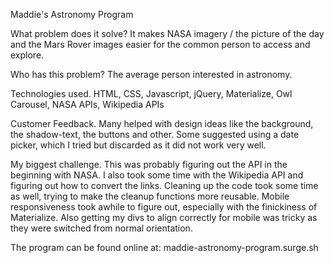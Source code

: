 Maddie's Astronomy Program

What problem does it solve?
It makes NASA imagery / the picture of the day and the Mars Rover images easier for the common person to access and explore.

Who has this problem?
The average person interested in astronomy.

Technologies used.
HTML, CSS, Javascript, jQuery, Materialize, Owl Carousel, NASA APIs, Wikipedia APIs

Customer Feedback.
Many helped with design ideas like the background, the shadow-text, the buttons and other. Some suggested using a date picker, which I tried but discarded as it did not work very well.

My biggest challenge.
This was probably figuring out the API in the beginning with NASA. I also took some time with the Wikipedia API and figuring out how to convert the links. Cleaning up the code took some time as well, trying to make the cleanup functions more reusable.
Mobile responsiveness took awhile to figure out, especially with the finickiness of Materialize. Also getting my divs to align correctly for mobile was tricky as they were switched from normal orientation.

The program can be found online at:
maddie-astronomy-program.surge.sh
